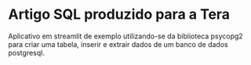 # Artigo SQL produzido para a Tera

Aplicativo em streamlit de exemplo utilizando-se da biblioteca psycopg2 para criar uma tabela, inserir e extrair dados de um banco de dados postgresql.
